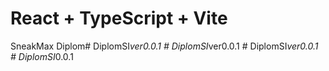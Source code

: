 # React + TypeScript + Vite

SneakMax Diplom#   D i p l o m S I _ v e r 0 . 0 . 1  
 #   D i p l o m S I _ v e r 0 . 0 . 1  
 #   D i p l o m S I _ v e r 0 . 0 . 1  
 #   D i p l o m S I _ 0 . 0 . 1  
 